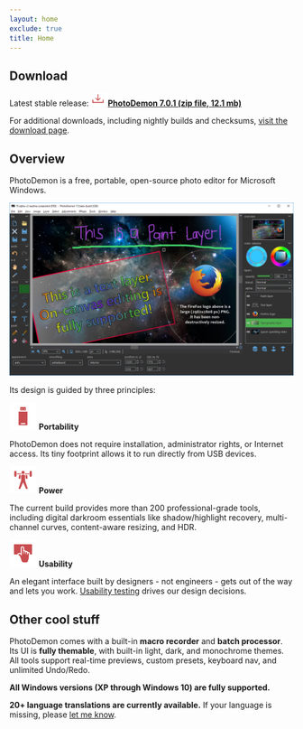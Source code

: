 ```yaml
---
layout: home
exclude: true
title: Home
---
```


Download
--------

Latest stable release: **<a href="https://github.com/tannerhelland/PhotoDemon/releases/download/v7.0.1/PhotoDemon_7.0.1.zip"><img src="media/Download-24.png" alt="Download" />PhotoDemon 7.0.1 (zip file, 12.1 mb)</a>**<br />

For additional downloads, including nightly builds and checksums, [visit the download page](download/).

Overview
--------

PhotoDemon is a free, portable, open-source photo editor for Microsoft Windows.

![Screenshot](media/PD_screenshot_master.jpg)

Its design is guided by three principles:

![Portable](media/Flash-Drive-48.png "Portability") **Portability**

PhotoDemon does not require installation, administrator rights, or Internet access.  Its tiny footprint allows it to run directly from USB devices.

![Powerful](media/Weight-Lifting-48.png "Power") **Power**

The current build provides more than 200 professional-grade tools, including digital darkroom essentials like shadow/highlight recovery, multi-channel curves, content-aware resizing, and HDR.

![Useable](media/Touch-Screen-48.png "Usability") **Usability**

An elegant interface built by designers - not engineers - gets out of the way and lets you work.  <a href="https://en.wikipedia.org/wiki/Usability_testing">Usability testing</a> drives our design decisions.

Other cool stuff
----------------

PhotoDemon comes with a built-in **macro recorder** and **batch processor**.  Its UI is **fully themable**, with built-in light, dark, and monochrome themes.  All tools support real-time previews, custom presets, keyboard nav, and unlimited Undo/Redo.

**All Windows versions (XP through Windows 10) are fully supported.**  

**20+ language translations are currently available.**  If your language is missing, please <a href="https://github.com/tannerhelland/PhotoDemon/issues">let me know</a>.